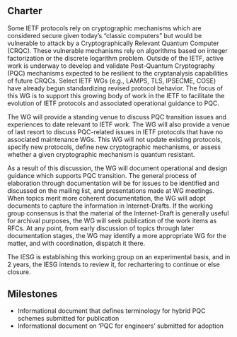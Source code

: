 # <insert WG Name>

 ## Charter
Some IETF protocols rely on cryptographic mechanisms which are considered secure given today’s “classic computers” but would be vulnerable to attack by a Cryptographically Relevant Quantum Computer (CRQC).  These vulnerable mechanisms rely on algorithms based on integer factorization or the discrete logarithm problem.   Outside of the IETF, active work is underway to develop and validate Post-Quantum Cryptography (PQC) mechanisms expected to be resilient to the cryptanalysis capabilities of future CRQCs.  Select IETF WGs (e.g., LAMPS, TLS, IPSECME, COSE) have already begun standardizing revised protocol behavior. The focus of this WG is to support this growing body of work in the IETF to facilitate the evolution of IETF protocols and associated operational guidance to PQC.

The WG will provide a standing venue to discuss PQC transition issues and experiences to date relevant to IETF work. The WG will also provide a venue of last resort to discuss PQC-related issues in IETF protocols that have no associated maintenance WGs. This WG will not update existing protocols, specify new protocols, define new cryptographic mechanisms, or assess whether a given cryptographic mechanism is quantum resistant.

As a result of this discussion, the WG will document operational and design guidance which supports PQC transition. The general process of elaboration through documentation will be for issues to be identified and discussed on the mailing list, and presentations made at WG meetings. When topics merit more coherent documentation, the WG will adopt documents to capture the information in Internet-Drafts. If the working group consensus is that the material of the Internet-Draft is generally useful for archival purposes, the WG will seek publication of the work items as RFCs. At any point, from early discussion of topics through later documentation stages, the WG may identify a more appropriate WG for the matter, and with coordination, dispatch it there.

The IESG is establishing this working group on an experimental basis, and in 2 years, the IESG intends to review it, for rechartering to continue or else closure.

 ## Milestones
* Informational document that defines terminology for hybrid PQC schemes submitted for publication
* Informational document on ‘PQC for engineers’ submitted for adoption
